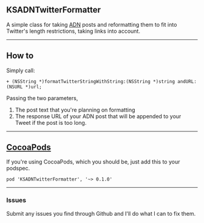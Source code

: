 ## KSADNTwitterFormatter

A simple class for taking [ADN](http://alpha.app.net/) posts and reformatting them to fit into Twitter's length restrictions, taking links into account.

-------------

## How to

Simply call:

	+ (NSString *)formatTwitterStringWithString:(NSString *)string andURL:(NSURL *)url;

Passing the two parameters,

1. The post text that you're planning on formatting
2. The response URL of your ADN post that will be appended to your Tweet if the post is too long.

-----------

## [CocoaPods](http://cocoapods.org/)

If you're using CocoaPods, which you should be, just add this to your podspec.

	pod 'KSADNTwitterFormatter', '~> 0.1.0'

-----------

### Issues 

Submit any issues you find through Github and I'll do what I can to fix them.
